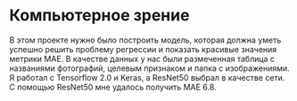 # Компьютерное зрение

В этом проекте нужно было построить модель, которая должна уметь успешно решить проблему регрессии и показать красивые значения метрики MAE. В качестве данных у нас были размеченная таблица с названиями фотографий, целевым признаком и папка с изображениями. Я работал с Tensorflow 2.0 и Keras, а ResNet50 выбрал в качестве сети. С помощью ResNet50 мне удалось получить MAE 6.8.